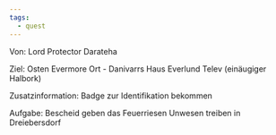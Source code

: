 ```yaml
---
tags:
  - quest
---
```

Von:
Lord Protector Darateha 

Ziel:
Osten Evermore 
Ort - Danivarrs Haus Everlund
Telev (einäugiger Halbork)

Zusatzinformation:
Badge zur Identifikation bekommen

Aufgabe:
Bescheid geben das Feuerriesen Unwesen treiben in Dreiebersdorf

